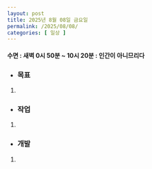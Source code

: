 ```yaml
---
layout: post
title: 2025년 8월 08일 금요일
permalink: /2025/08/08/
categories: [ 일상 ]
---
```

#### 수면 : 새벽 0시 50분 ~ 10시 20분 : 인간이 아니므리다
* ### 목표
1. 

* ### 작업
1. 

* ### 개발
1. 
